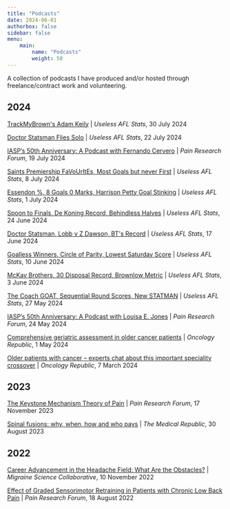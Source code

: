 ```yaml
---
title: "Podcasts"
date: 2024-06-01
authorbox: false
sidebar: false
menu: 
    main: 
        name: "Podcasts"
        weight: 50
---
```


A collection of podcasts I have produced and/or hosted through freelance/contract work and volunteering.

## 2024
[TrackMyBrown's Adam Keily](https://uselessaflstats.buzzsprout.com/2211261/15492892-32-ft-trackmybrown-s-adam-keily) | *Useless AFL Stats*, 30 July 2024

[Doctor Statsman Flies Solo](https://uselessaflstats.buzzsprout.com/2211261/15451791-31-doctor-statsman-flies-solo) | *Useless AFL Stats*, 22 July 2024

[IASP’s 50th Anniversary: A Podcast with Fernando Cervero](https://www.iasp-pain.org/publications/pain-research-forum/prf-news/iasps-50th-anniversary-a-podcast-with-fernando-cervero/) | *Pain Research Forum*, 19 July 2024

[Saints Premiership FaVoUrItEs, Most Goals but never First](https://uselessaflstats.buzzsprout.com/2211261/15377813-30-saints-premiership-favourites-most-goals-but-never-first) | *Useless AFL Stats*, 8 July 2024

[Essendon %, 8 Goals 0 Marks, Harrison Petty Goal Stinking](https://uselessaflstats.buzzsprout.com/2211261/15340606-29-essendon-8-goals-0-marks-harrison-petty-goal-stinking) | *Useless AFL Stats*, 1 July 2024

[Spoon to Finals, De Koning Record, Behindless Halves](https://uselessaflstats.buzzsprout.com/2211261/15301301-28-spoon-to-finals-de-koning-record-behindless-halves) | *Useless AFL Stats*, 24 June 2024

[Doctor Statsman, Lobb v Z Dawson, BT's Record](https://uselessaflstats.buzzsprout.com/2211261/15261910-27-doctor-statsman-lobb-v-z-dawson-bt-s-record) | *Useless AFL Stats*, 17 June 2024

[Goalless Winners, Circle of Parity, Lowest Saturday Score](https://uselessaflstats.buzzsprout.com/2211261/15223589-26-goalless-winners-circle-of-parity-lowest-saturday-score) | *Useless AFL Stats*, 10 June 2024

[McKay Brothers, 30 Disposal Record, Brownlow Metric](https://uselessaflstats.buzzsprout.com/2211261/15183001-24-mckay-brothers-30-disposal-record-brownlow-metric) | *Useless AFL Stats*, 3 June 2024

[The Coach GOAT, Sequential Round Scores, New STATMAN](https://uselessaflstats.buzzsprout.com/2211261/15142315-24-the-coach-goat-sequential-round-scores-new-statman) | *Useless AFL Stats*, 27 May 2024

[IASP’s 50th Anniversary: A Podcast with Louisa E. Jones](https://www.iasp-pain.org/publications/pain-research-forum/prf-news/iasps-50th-anniversary-a-podcast-with-louisa-e-jones/) | *Pain Research Forum*, 24 May 2024

[Comprehensive geriatric assessment in older cancer patients](https://www.oncologyrepublic.com.au/comprehensive-geriatric-assessment-in-older-cancer-patients/4381) | *Oncology Republic*, 1 May 2024

[Older patients with cancer – experts chat about this important speciality crossover](https://www.oncologyrepublic.com.au/older-patients-with-cancer-experts-chat-about-this-important-speciality-crossover/4263) | *Oncology Republic*, 7 March 2024

## 2023
[The Keystone Mechanism Theory of Pain](https://www.iasp-pain.org/publications/pain-research-forum/prf-news/the-iasp-prf-podcast-the-keystone-mechanism-theory-of-pain/) | *Pain Research Forum*, 17 November 2023

[Spinal fusions: why, when, how and who pays](https://www.medicalrepublic.com.au/spinal-fusions-why-when-how-and-who-pays/97829) | *The Medical Republic*, 30 August 2023

## 2022
[Career Advancement in the Headache Field: What Are the Obstacles?](https://migrainecollaborative.org/career-advancement-in-the-headache-field-what-are-the-obstacles-a-podcast-with-irene-de-boer-and-gisela-terwindt) | *Migraine Science Collaborative*, 10 November 2022

[Effect of Graded Sensorimotor Retraining in Patients with Chronic Low Back Pain](https://www.painresearchforum.org/forums/interview/205104-iasp-prf-podcast-effect-graded-sensorimotor-retraining-patients-chronic-low) | *Pain Research Forum*, 18 August 2022